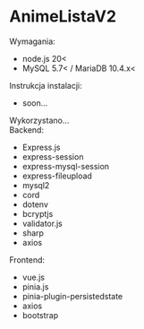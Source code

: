 # AnimeListaV2

Wymagania:
- node.js 20<
- MySQL 5.7< / MariaDB 10.4.x<

Instrukcja instalacji:
- soon...

Wykorzystano...<br>
Backend:
- Express.js
- express-session
- express-mysql-session
- express-fileupload
- mysql2
- cord
- dotenv
- bcryptjs
- validator.js
- sharp
- axios

Frontend:
- vue.js
- pinia.js
- pinia-plugin-persistedstate
- axios
- bootstrap